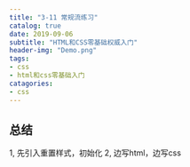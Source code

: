 ```yaml
---
title: "3-11 常规流练习"
catalog: true
date: 2019-09-06
subtitle: "HTML和CSS零基础权威入门"
header-img: "Demo.png"
tags:
- css
- html和css零基础入门
catagories:
- css
---
```


## 总结

1, 先引入重置样式，初始化
2, 边写html，边写css

